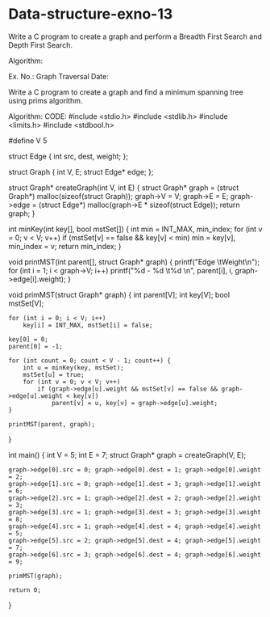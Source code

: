 # Data-structure-exno-13
Write a C program to create a graph and perform a Breadth First Search and Depth First Search. 

Algorithm:





























Ex. No.:	Graph Traversal	Date:

Write a C program to create a graph and find a minimum spanning tree using prims algorithm. 

Algorithm:
CODE:
#include <stdio.h>
#include <stdlib.h>
#include <limits.h>
#include <stdbool.h>

#define V 5

struct Edge {
    int src, dest, weight;
};

struct Graph {
    int V, E;
    struct Edge* edge;
};

struct Graph* createGraph(int V, int E) {
    struct Graph* graph = (struct Graph*) malloc(sizeof(struct Graph));
    graph->V = V;
    graph->E = E;
    graph->edge = (struct Edge*) malloc(graph->E * sizeof(struct Edge));
    return graph;
}

int minKey(int key[], bool mstSet[]) {
    int min = INT_MAX, min_index;
    for (int v = 0; v < V; v++)
        if (mstSet[v] == false && key[v] < min)
            min = key[v], min_index = v;
    return min_index;
}

void printMST(int parent[], struct Graph* graph) {
    printf("Edge \tWeight\n");
    for (int i = 1; i < graph->V; i++)
        printf("%d - %d \t%d \n", parent[i], i, graph->edge[i].weight);
}

void primMST(struct Graph* graph) {
    int parent[V];
    int key[V];
    bool mstSet[V];

    for (int i = 0; i < V; i++)
        key[i] = INT_MAX, mstSet[i] = false;

    key[0] = 0;
    parent[0] = -1;

    for (int count = 0; count < V - 1; count++) {
        int u = minKey(key, mstSet);
        mstSet[u] = true;
        for (int v = 0; v < V; v++)
            if (graph->edge[u].weight && mstSet[v] == false && graph->edge[u].weight < key[v])
                parent[v] = u, key[v] = graph->edge[u].weight;
    }

    printMST(parent, graph);
}

int main() {
    int V = 5;
    int E = 7;
    struct Graph* graph = createGraph(V, E);

    graph->edge[0].src = 0; graph->edge[0].dest = 1; graph->edge[0].weight = 2;
    graph->edge[1].src = 0; graph->edge[1].dest = 3; graph->edge[1].weight = 6;
    graph->edge[2].src = 1; graph->edge[2].dest = 2; graph->edge[2].weight = 3;
    graph->edge[3].src = 1; graph->edge[3].dest = 3; graph->edge[3].weight = 8;
    graph->edge[4].src = 1; graph->edge[4].dest = 4; graph->edge[4].weight = 5;
    graph->edge[5].src = 2; graph->edge[5].dest = 4; graph->edge[5].weight = 7;
    graph->edge[6].src = 3; graph->edge[6].dest = 4; graph->edge[6].weight = 9;

    primMST(graph);

    return 0;
}
